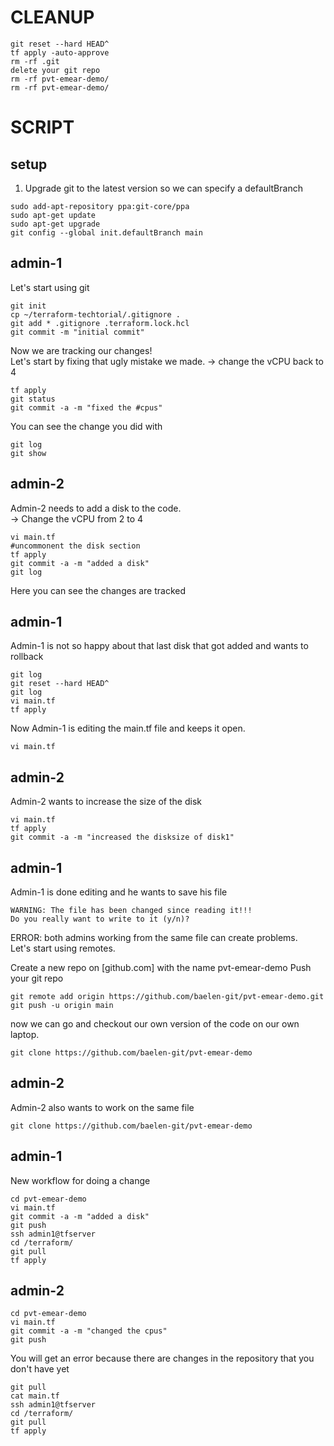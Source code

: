 # CLEANUP 
```
git reset --hard HEAD^
tf apply -auto-approve
rm -rf .git
delete your git repo
rm -rf pvt-emear-demo/
rm -rf pvt-emear-demo/
```

# SCRIPT 
## setup
1. Upgrade git to the latest version so we can specify a defaultBranch
```
sudo add-apt-repository ppa:git-core/ppa
sudo apt-get update
sudo apt-get upgrade
git config --global init.defaultBranch main
```

## admin-1 
Let's start using git
```
git init
cp ~/terraform-techtorial/.gitignore .
git add * .gitignore .terraform.lock.hcl
git commit -m "initial commit"
```
Now we are tracking our changes!  
Let's start by fixing that ugly mistake we made.
-> change the vCPU back to 4
```
tf apply
git status
git commit -a -m "fixed the #cpus"
```

You can see the change you did with
```
git log
git show
```

## admin-2
Admin-2 needs to add a disk to the code.  
-> Change the vCPU from 2 to 4  
```
vi main.tf
#uncommonent the disk section
tf apply
git commit -a -m "added a disk"
git log
```
Here you can see the changes are tracked

## admin-1
Admin-1 is not so happy about that last disk that got added and wants to rollback

```
git log
git reset --hard HEAD^
git log
vi main.tf
tf apply
```

Now Admin-1 is editing the main.tf file and keeps it open.
```
vi main.tf
```

## admin-2
Admin-2 wants to increase the size of the disk
```
vi main.tf
tf apply
git commit -a -m "increased the disksize of disk1"
```

## admin-1
Admin-1 is done editing and he wants to save his file
```
WARNING: The file has been changed since reading it!!!
Do you really want to write to it (y/n)?
```

ERROR: both admins working from the same file can create problems.  
Let's start using remotes.  

Create a new repo on [github.com] with the name pvt-emear-demo
Push your git repo
```
git remote add origin https://github.com/baelen-git/pvt-emear-demo.git
git push -u origin main
```

now we can go and checkout our own version of the code on our own laptop.
```
git clone https://github.com/baelen-git/pvt-emear-demo
```

## admin-2
Admin-2 also wants to work on the same file
```
git clone https://github.com/baelen-git/pvt-emear-demo
```

## admin-1
New workflow for doing a change
```
cd pvt-emear-demo
vi main.tf
git commit -a -m "added a disk"
git push
ssh admin1@tfserver
cd /terraform/
git pull 
tf apply 
```

## admin-2
```
cd pvt-emear-demo
vi main.tf
git commit -a -m "changed the cpus"
git push
```
You will get an error because there are changes in the repository that you don't have yet
```
git pull 
cat main.tf
ssh admin1@tfserver
cd /terraform/
git pull 
tf apply 
```





